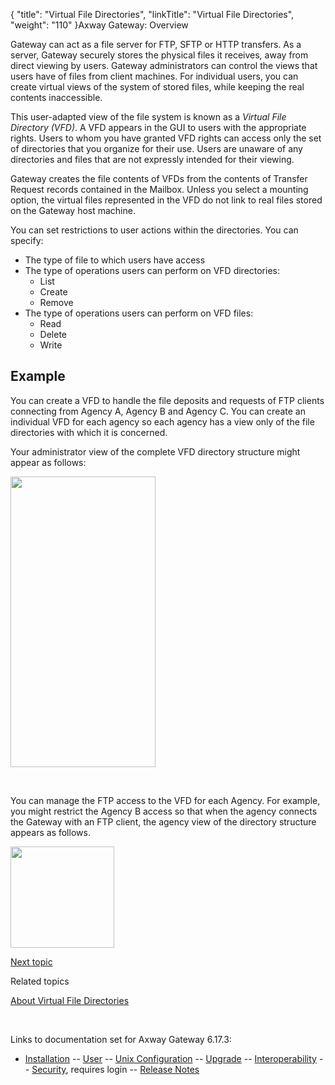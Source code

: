 {
    "title": "Virtual File Directories",
    "linkTitle": "Virtual File Directories",
    "weight": "110"
}<span class="mc-variable axway_variables.Component_Long_Name variable">Axway Gateway</span>: Overview

Gateway can act as a file server for FTP, SFTP or HTTP transfers. As a server, Gateway securely stores the physical files it receives, away from direct viewing by users. Gateway administrators can control the views that users have of files from client machines. For individual users, you can create virtual views of the system of stored files, while keeping the real contents inaccessible.

This user-adapted view of the file system is known as a <span style="font-style: italic;">Virtual File Directory (VFD)</span>. A VFD appears in the GUI to users with the appropriate rights. Users to whom you have granted VFD rights can access only the set of directories that you organize for their use. Users are unaware of any directories and files that are not expressly intended for their viewing.

Gateway creates the file contents of VFDs from the contents of Transfer Request records contained in the Mailbox. Unless you select a mounting option, the virtual files represented in the VFD do not link to real files stored on the Gateway host machine.

You can set restrictions to user actions within the directories. You can specify:

-   The type of file to which users have access
-   The type of operations users can perform on VFD directories:
    -   List
    -   Create
    -   Remove
-   The type of operations users can perform on VFD files:
    -   Read
    -   Delete
    -   Write

## Example

You can create a VFD to handle the file deposits and requests of FTP clients connecting from Agency A, Agency B and Agency C. You can create an individual VFD for each agency so each agency has a view only of the file directories with which it is concerned.

Your administrator view of the complete VFD directory structure might appear as follows:

<img src="/Images/Gateway/VFDadmin.gif" width="232" height="465" />

 

You can manage the FTP access to the VFD for each Agency. For example, you might restrict the Agency B access so that when the agency connects the Gateway with an FTP client, the agency view of the directory structure appears as follows.

<img src="/Images/Gateway/VFDclientview2.gif" width="166" height="162" />

[Next topic](../ov_trading_partners)

Related topics

[About Virtual File Directories](../../transfers_start_here/virtual_file_directory_start_here)

 

Links to documentation set for Axway Gateway <span class="mc-variable axway_variables.Release_Number variable">6.17.3</span>:

-   [Installation](#) -- [User](#) -- [Unix Configuration](#) -- [Upgrade](#) -- [Interoperability](#) -- [Security](#), requires login -- [Release Notes](#)
